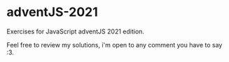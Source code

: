 # adventJS-2021
Exercises for JavaScript adventJS 2021 edition. 

Feel free to review my solutions, i'm open to any comment you have to say :3.
